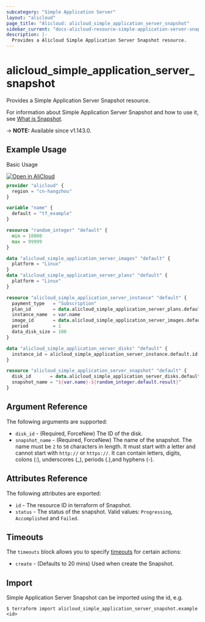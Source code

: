 ```yaml
---
subcategory: "Simple Application Server"
layout: "alicloud"
page_title: "Alicloud: alicloud_simple_application_server_snapshot"
sidebar_current: "docs-alicloud-resource-simple-application-server-snapshot"
description: |-
  Provides a Alicloud Simple Application Server Snapshot resource.
---
```


# alicloud_simple_application_server_snapshot

Provides a Simple Application Server Snapshot resource.

For information about Simple Application Server Snapshot and how to use it, see [What is Snapshot](https://www.alibabacloud.com/help/doc-detail/190452.htm).

-> **NOTE:** Available since v1.143.0.

## Example Usage

Basic Usage

<div style="display: block;margin-bottom: 40px;"><div class="oics-button" style="float: right;position: absolute;margin-bottom: 10px;">
  <a href="https://api.aliyun.com/terraform?resource=alicloud_simple_application_server_snapshot&exampleId=a1423c32-da0a-2905-0ae4-e77eeb1588c419f26a93&activeTab=example&spm=docs.r.simple_application_server_snapshot.0.a1423c32da&intl_lang=EN_US" target="_blank">
    <img alt="Open in AliCloud" src="https://img.alicdn.com/imgextra/i1/O1CN01hjjqXv1uYUlY56FyX_!!6000000006049-55-tps-254-36.svg" style="max-height: 44px; max-width: 100%;">
  </a>
</div></div>

```terraform
provider "alicloud" {
  region = "cn-hangzhou"
}

variable "name" {
  default = "tf_example"
}

resource "random_integer" "default" {
  min = 10000
  max = 99999
}

data "alicloud_simple_application_server_images" "default" {
  platform = "Linux"
}
data "alicloud_simple_application_server_plans" "default" {
  platform = "Linux"
}

resource "alicloud_simple_application_server_instance" "default" {
  payment_type   = "Subscription"
  plan_id        = data.alicloud_simple_application_server_plans.default.plans.0.id
  instance_name  = var.name
  image_id       = data.alicloud_simple_application_server_images.default.images.0.id
  period         = 1
  data_disk_size = 100
}

data "alicloud_simple_application_server_disks" "default" {
  instance_id = alicloud_simple_application_server_instance.default.id
}

resource "alicloud_simple_application_server_snapshot" "default" {
  disk_id       = data.alicloud_simple_application_server_disks.default.ids.0
  snapshot_name = "${var.name}-${random_integer.default.result}"
}
```

## Argument Reference

The following arguments are supported:

* `disk_id` - (Required, ForceNew) The ID of the disk.
* `snapshot_name` - (Required, ForceNew) The name of the snapshot. The name must be `2` to `50` characters in length. It must start with a letter and cannot start with `http://` or `https://`. It can contain letters, digits, colons (:), underscores (_), periods (.),and hyphens (-).

## Attributes Reference

The following attributes are exported:

* `id` - The resource ID in terraform of Snapshot.
* `status` - The status of the snapshot. Valid values: `Progressing`, `Accomplished` and `Failed`.

## Timeouts

The `timeouts` block allows you to specify [timeouts](https://developer.hashicorp.com/terraform/language/resources/syntax#operation-timeouts) for certain actions:

* `create` - (Defaults to 20 mins) Used when create the Snapshot.

## Import

Simple Application Server Snapshot can be imported using the id, e.g.

```shell
$ terraform import alicloud_simple_application_server_snapshot.example <id>
```